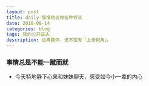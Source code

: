 ```yaml
---
layout: post
title: daily-慢慢地去做各种尝试
date: 2018-08-14
categories: blog
tags: 我的公开日志
description: 远离群体，说不定有「上帝视角」。
---
```


### 事情总是不能一蹴而就
- 今天特地静下心来和妹妹聊天，感受如今小一辈的内心
